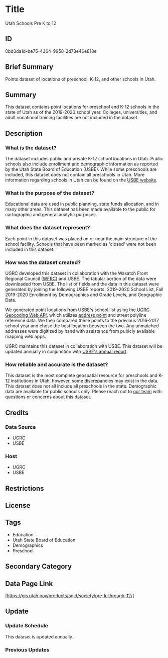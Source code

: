 # Title

Utah Schools Pre K to 12

## ID

0bd3da1d-be75-4364-9958-2d73e46e818e

## Brief Summary

Points dataset of locations of preschool, K-12, and other schools in Utah.

## Summary

This dataset contains point locations for preschool and K-12 schools in the state of Utah as of the 2019-2020 school year. Colleges, universities, and adult vocational training facilities are not included in the dataset.

<!--- Are there other datasets for other school years? I didn't find any in the Index. If that's the case, then should I direct people to USBE for those interested in data from other school years, or are there more school datasets hiding somewhere? --->

## Description

### What is the dataset?

The dataset includes public and private K-12 school locations in Utah. Public schools also include enrollment and demographic information as reported by the Utah State Board of Education (USBE). While some preschools are included, this dataset does not contain all preschools in Utah. More information regarding schools in Utah can be found on the [USBE website](https://schools.utah.gov/).

### What is the purpose of the dataset?

Educational data are used in public planning, state funds allocation, and in many other areas. This dataset has been made available to the public for cartographic and general analytic purposes.

### What does the dataset represent?

Each point in this dataset was placed on or near the main structure of the school facility. Schools that have been marked as 'closed' were not been included in this dataset.

### How was the dataset created?

UGRC developed this dataset in collaboration with the Wasatch Front Regional Council ([WFRC](wfrc.org)) and USBE. The tabular portion of the data were downloaded from USBE. The list of fields and the data in this dataset were generated by joining the following USBE reports: 2019-2020 School List, Fall 2019-2020 Enrollment by Demographics and Grade Levels, and Geographic Data.

We generated point locations from USBE's school list using the [UGRC Geocoding Web API](https://api.mapserv.utah.gov/docs/v1/endpoints/geocoding/), which utilizes [address point](https://gis.utah.gov/products/sgid/location/address-points/) and street polyline reference data. We then compared these points to the previous 2016-2017 school year and chose the best location between the two. Any unmatched addresses were digitized by hand with assistance from pubicly available mapping web apps.

UGRC maintains this dataset in collaboration with USBE. This dataset will be updated annually in conjunction with [USBE's annual report](https://schools.utah.gov/superintendentannualreport).

### How reliable and accurate is the dataset?

This dataset is the most complete geospatial resource for preschools and K-12 institutions in Utah, however, some discrepancies may exist in the data. This dataset does not all include all preschools in the state. Demographic data are available for public schools only. Please reach out to [our team](https://gis.utah.gov/contact/) with questions or concerns about this dataset.

## Credits

### Data Source

- UGRC
- USBE

### Host

- UGRC
- USBE

## Restrictions

## License

## Tags

- Education
- Utah State Board of Education
- Demographics
- Preschool

## Secondary Category

## Data Page Link

[https://gis.utah.gov/products/sgid/society/pre-k-through-12/]

## Update

### Update Schedule

This dataset is updated annually.

### Previous Updates
